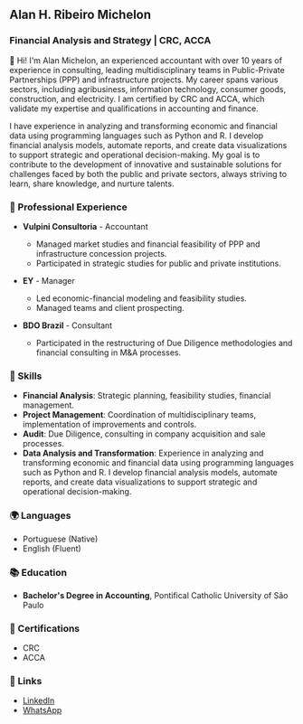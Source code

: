 ## Alan H. Ribeiro Michelon

### Financial Analysis and Strategy | CRC, ACCA

👋 Hi! I'm Alan Michelon, an experienced accountant with over 10 years of experience in consulting, leading multidisciplinary teams in Public-Private Partnerships (PPP) and infrastructure projects. My career spans various sectors, including agribusiness, information technology, consumer goods, construction, and electricity. I am certified by CRC and ACCA, which validate my expertise and qualifications in accounting and finance.

I have experience in analyzing and transforming economic and financial data using programming languages such as Python and R. I develop financial analysis models, automate reports, and create data visualizations to support strategic and operational decision-making. My goal is to contribute to the development of innovative and sustainable solutions for challenges faced by both the public and private sectors, always striving to learn, share knowledge, and nurture talents.

### 💼 Professional Experience

- **Vulpini Consultoria** - Accountant
  - Managed market studies and financial feasibility of PPP and infrastructure concession projects.
  - Participated in strategic studies for public and private institutions.

- **EY** - Manager
  - Led economic-financial modeling and feasibility studies.
  - Managed teams and client prospecting.

- **BDO Brazil** - Consultant
  - Participated in the restructuring of Due Diligence methodologies and financial consulting in M&A processes.

### 🔧 Skills

- **Financial Analysis**: Strategic planning, feasibility studies, financial management.
- **Project Management**: Coordination of multidisciplinary teams, implementation of improvements and controls.
- **Audit**: Due Diligence, consulting in company acquisition and sale processes.
- **Data Analysis and Transformation**: Experience in analyzing and transforming economic and financial data using programming languages such as Python and R. I develop financial analysis models, automate reports, and create data visualizations to support strategic and operational decision-making.

### 🌍 Languages

- Portuguese (Native)
- English (Fluent)

### 📚 Education

- **Bachelor's Degree in Accounting**, Pontifical Catholic University of São Paulo

### 📜 Certifications

- CRC
- ACCA

### 🔗 Links

- [LinkedIn](https://www.linkedin.com/in/alanhrm)
- [WhatsApp](https://wa.me/5511994655249)